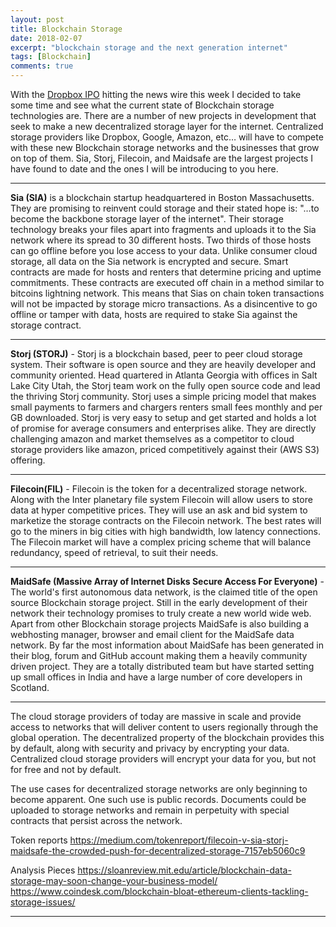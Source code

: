 ```yaml
---
layout: post
title: Blockchain Storage
date: 2018-02-07
excerpt: "blockchain storage and the next generation internet"
tags: [Blockchain]
comments: true
---
```



With the [Dropbox IPO](https://www.reuters.com/article/us-dropbox-ipo/dropbox-files-for-ipo-of-up-to-500-million-idUSKCN1G72NF) hitting the news wire this week I decided to take some time and see what the current state of Blockchain storage technologies are. There are a number of new projects in development that seek to make a new decentralized storage layer for the internet. Centralized storage providers like Dropbox, Google, Amazon, etc… will have to compete with these new Blockchain storage networks and the businesses that grow on top of them.  Sia, Storj, Filecoin, and Maidsafe are the largest projects I have found to date and the ones I will be introducing to you here.
***

**Sia (SIA)** is a blockchain startup headquartered in Boston Massachusetts. They are promising to reinvent could storage and their stated hope is: "…to become the backbone storage layer of the internet". Their storage technology breaks your files apart into fragments and uploads it to the Sia network where its spread to 30 different hosts. Two thirds of those hosts can go offline before you lose access to your data. Unlike consumer cloud storage, all data on the Sia network is encrypted and secure. Smart contracts are made for hosts and renters that determine pricing and uptime commitments. These contracts are executed off chain in a method similar to bitcoins lightning network. This means that Sias on chain token transactions will not be impacted by storage micro transactions. As a disincentive to go offline or tamper with data, hosts are required to stake Sia against the storage contract.

***

**Storj (STORJ)** - Storj is a blockchain based, peer to peer cloud storage system. Their software is open source and they are heavily  developer and community oriented. Head quartered in Atlanta Georgia with offices in Salt Lake City Utah, the Storj team work on the fully open source code and lead the thriving Storj community. Storj uses a simple pricing model that makes small payments to farmers and chargers renters small fees monthly and per GB downloaded. Storj is very easy to setup and get started and holds a lot of promise for average consumers and enterprises alike. They are directly challenging amazon and market themselves as a competitor to cloud storage providers like amazon, priced competitively against their (AWS S3) offering.

***

**Filecoin(FIL)** - Filecoin is the token for a decentralized storage network. Along with the Inter planetary file system Filecoin will allow users to store data at hyper competitive prices. They will use an ask and bid system to marketize the storage contracts on the Filecoin network. The best rates will go to the miners in big cities with high bandwidth, low latency connections. The Filecoin market will have a complex pricing scheme that will balance redundancy, speed of retrieval, to suit their needs.

***

**MaidSafe (Massive Array of Internet Disks Secure Access For Everyone)** - The world's first autonomous data network, is the claimed title of the open source Blockchain storage project.  Still in the early development of their network their technology promises to truly create a new world wide web. Apart from other Blockchain storage projects MaidSafe is also building a webhosting manager, browser and email client for the MaidSafe data network. By far the most information about MaidSafe has been generated in their blog, forum and GitHub account making them a heavily community driven project. They are a totally distributed team but have started setting up small offices in India and have a large number of core developers in Scotland.

***

The cloud storage providers of today are massive in scale and provide access to networks that will deliver content to users regionally through the global operation. The decentralized property of the blockchain provides this by default, along with security and privacy by encrypting your data. Centralized cloud storage providers will encrypt your data for you, but not for free and not by default. 

The use cases for decentralized storage networks are only beginning to become apparent. One such use is public records. Documents could be uploaded to storage networks and remain in perpetuity with special contracts that persist across the network.

Token reports
https://medium.com/tokenreport/filecoin-v-sia-storj-maidsafe-the-crowded-push-for-decentralized-storage-7157eb5060c9

Analysis Pieces
https://sloanreview.mit.edu/article/blockchain-data-storage-may-soon-change-your-business-model/
https://www.coindesk.com/blockchain-bloat-ethereum-clients-tackling-storage-issues/

---
